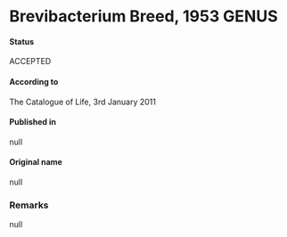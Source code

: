 # Brevibacterium Breed, 1953 GENUS

#### Status
ACCEPTED

#### According to
The Catalogue of Life, 3rd January 2011

#### Published in
null

#### Original name
null

### Remarks
null